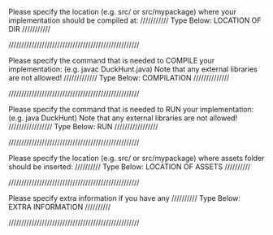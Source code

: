 Please specify the location (e.g. src/ or src/mypackage) 
where your implementation should be compiled at:
/////////// Type Below: LOCATION OF DIR ///////////

///////////////////////////////////////////////////


Please specify the command that is needed 
to COMPILE your implementation:
(e.g. javac DuckHunt.java)
Note that any external libraries are not allowed!
///////////// Type Below: COMPILATION //////////////

///////////////////////////////////////////////////


Please specify the command that is needed 
to RUN your implementation:
(e.g. java DuckHunt)
Note that any external libraries are not allowed!
///////////////// Type Below: RUN /////////////////

///////////////////////////////////////////////////

Please specify the location (e.g. src/ or src/mypackage)
where assets folder should be inserted:
////////// Type Below: LOCATION OF ASSETS //////////

///////////////////////////////////////////////////

Please specify extra information if you have any
////////// Type Below: EXTRA INFORMATION //////////

///////////////////////////////////////////////////
